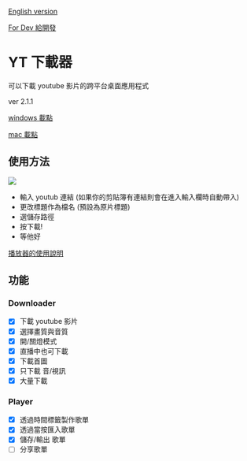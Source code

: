 [English version](/README_en.md)

[For Dev 給開發](/README_dev.md)

# YT 下載器

可以下載 youtube 影片的跨平台桌面應用程式

ver 2.1.1

[windows 載點](/release/2.1.1/yt-downloader%20Setup.exe?raw=true)

[mac 載點](/release/2.1.1/yt-downloader.dmg?raw=true)

## 使用方法

![](https://i.imgur.com/RZxgorw.png)

- 輸入 youtub 連結 (如果你的剪貼簿有連結則會在進入輸入欄時自動帶入)
- 更改標題作為檔名 (預設為原片標題)
- 選儲存路徑
- 按下載!
- 等他好

[播放器的使用說明](https://hackmd.io/frnvaFWLQbSIWuYZflck1w?view)

## 功能

### Downloader

- [x] 下載 youtube 影片
- [x] 選擇畫質與音質
- [x] 開/關燈模式
- [x] 直播中也可下載
- [x] 下載首圖
- [x] 只下載 音/視訊
- [x] 大量下載

### Player

- [x] 透過時間標籤製作歌單
- [x] 透過當按匯入歌單
- [x] 儲存/輸出 歌單
- [ ] 分享歌單
